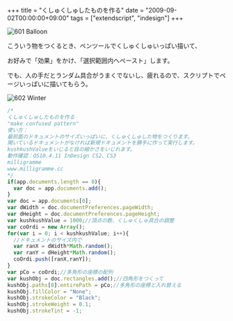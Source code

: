 +++
title = "くしゅくしゅしたものを作る"
date = "2009-09-02T00:00:00+09:00"
tags = ["extendscript", "indesign"]
+++

![601 Balloon](/images/2010/09/601-balloon.jpg)

こういう物をつくるとき、ペンツールでくしゅくしゅいっぱい描いて、

お好みで「効果」をかけ、「選択範囲内へペースト」します。

でも、人の手だとランダム具合がうまくでないし、疲れるので、スクリプトでページいっぱいに描いてもらう。



![602 Winter](/images/2010/09/602-winter.jpg)

```js
/*
くしゅくしゅしたものを作る
"make confused pattern"
使い方：
最前面のドキュメントのサイズいっぱいに、くしゅくしゅした物をつくります。
開いているドキュメントがなければ新規ドキュメントを勝手に作って実行します。
kushkushValueをいじると目の細かさをいじれます。
動作確認：OS10.4.11 InDesign CS2、CS3
milligramme
www.milligramme.cc
*/
if(app.documents.length == 0){
  var doc = app.documents.add();
}
var doc = app.documents[0];
var dWidth = doc.documentPreferences.pageWidth;
var dHeight = doc.documentPreferences.pageHeight;
var kushkushValue = 1000;//頂点の数、くしゅくしゅ具合の調整
var coOrdi = new Array();
for(var i = 0; i < kushkushValue; i++){
  //ドキュメントのサイズ内で
  var ranX = dWidth*Math.random();
  var ranY = dHeight*Math.random();
  coOrdi.push([ranX,ranY]);
}
var pCo = coOrdi;//多角形の座標の配列
var kushObj = doc.rectangles.add();//四角形をつくって
kushObj.paths[0].entirePath = pCo;//多角形の座標と入れ替える
kushObj.fillColor = "None";
kushObj.strokeColor = "Black";
kushObj.strokeWeight = 0.1;
kushObj.strokeTint = -1;
```
